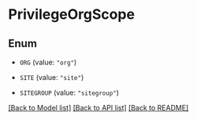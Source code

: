 # PrivilegeOrgScope

## Enum


* `ORG` (value: `"org"`)

* `SITE` (value: `"site"`)

* `SITEGROUP` (value: `"sitegroup"`)


[[Back to Model list]](../README.md#documentation-for-models) [[Back to API list]](../README.md#documentation-for-api-endpoints) [[Back to README]](../README.md)



